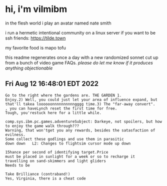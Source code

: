 # hi, i'm vilmibm

in the flesh world i play an avatar named nate smith

i run a hermetic intentional community on a linux server if you want to be ssh friends: https://tilde.town

my favorite food is mapo tofu

this readme regenerates once a day with a new randomized sonnet cut up from a bunch of video game FAQs.
_please do let me know if it produces anything objectionable_

## Fri Aug 12 16:48:01 EDT 2022

    Go to the right where the gardens are. THE GARDEN 1.
    Enjoy.2) Well, you could just let your area of influence expand, but that'll takea loooooonnnnnnnnnngggg time.3) The "far-away convert".
    , you can haveLynch reset the first time for free.
    Tough, you'restuck here for a little while.
    
    comp.sys.ibm.pc.games.adventureSubject: Darkeye, not spoilers, but how to enjoy the game walk through???
    Warning, that won'tget you any rewards, besides the satasfaction of evilness.
    Some collect these godlings and use them in parasitic
    down down 	L2: Changes to flightsim cursor mode up down
    
    15 hance per second of identifying target.Price
    must be placed in sunlight for a week or so to recharge it
    travelling on sand-skimmers and light gliders
    Needs to be
    
    Take Brilliance (contraband!)
    Yes, Virginia, there is a cheat code

